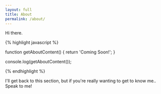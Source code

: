 ```yaml
---
layout: full
title: About
permalink: /about/
---
```


Hi there.

{% highlight javascript %}

function getAboutContent() {
    return 'Coming Soon!';
}

console.log(getAboutContent());

{% endhighlight %}

I'll get back to this section, but if you're really wanting to get to know me.. Speak to me!